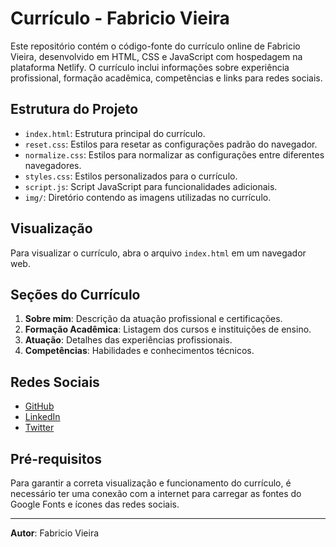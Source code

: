 
# Currículo - Fabricio Vieira

Este repositório contém o código-fonte do currículo online de Fabricio Vieira, desenvolvido em HTML, CSS e JavaScript com hospedagem na plataforma Netlify. O currículo inclui informações sobre experiência profissional, formação acadêmica, competências e links para redes sociais.

## Estrutura do Projeto

- `index.html`: Estrutura principal do currículo.
- `reset.css`: Estilos para resetar as configurações padrão do navegador.
- `normalize.css`: Estilos para normalizar as configurações entre diferentes navegadores.
- `styles.css`: Estilos personalizados para o currículo.
- `script.js`: Script JavaScript para funcionalidades adicionais.
- `img/`: Diretório contendo as imagens utilizadas no currículo.

## Visualização

Para visualizar o currículo, abra o arquivo `index.html` em um navegador web.

## Seções do Currículo

1. **Sobre mim**: Descrição da atuação profissional e certificações.
2. **Formação Acadêmica**: Listagem dos cursos e instituições de ensino.
3. **Atuação**: Detalhes das experiências profissionais.
4. **Competências**: Habilidades e conhecimentos técnicos.

## Redes Sociais

- [GitHub](https://github.com/fabriciomvieira/)
- [LinkedIn](https://www.linkedin.com/in/fabricio-vieira/)
- [Twitter](https://twitter.com/fabriciomvieir)

## Pré-requisitos

Para garantir a correta visualização e funcionamento do currículo, é necessário ter uma conexão com a internet para carregar as fontes do Google Fonts e ícones das redes sociais.

---

**Autor**: Fabricio Vieira
